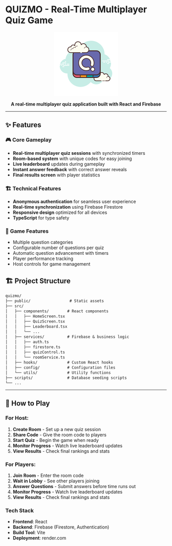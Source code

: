 # QUIZMO - Real-Time Multiplayer Quiz Game

<div align="center">

![QUIZMO Logo](public/icons8-quizizz.svg)

**A real-time multiplayer quiz application built with React and Firebase**


</div>

---

## ✨ Features

### 🎮 **Core Gameplay**
- **Real-time multiplayer quiz sessions** with synchronized timers
- **Room-based system** with unique codes for easy joining
- **Live leaderboard** updates during gameplay
- **Instant answer feedback** with correct answer reveals
- **Final results screen** with player statistics

### 🏗️ **Technical Features**
- **Anonymous authentication** for seamless user experience
- **Real-time synchronization** using Firebase Firestore
- **Responsive design** optimized for all devices
- **TypeScript** for type safety

### 🎯 **Game Features**
- Multiple question categories
- Configurable number of questions per quiz
- Automatic question advancement with timers
- Player performance tracking
- Host controls for game management



## 🏗️ Project Structure

```
quizmo/
├── public/                 # Static assets
├── src/
│   ├── components/        # React components
│   │   ├── HomeScreen.tsx
│   │   ├── QuizScreen.tsx
│   │   ├── Leaderboard.tsx
│   │   └── ...
│   ├── services/          # Firebase & business logic
│   │   ├── auth.ts
│   │   ├── firestore.ts
│   │   ├── quizControl.ts
│   │   └── roomService.ts
│   ├── hooks/             # Custom React hooks
│   ├── config/            # Configuration files
│   └── utils/             # Utility functions
├── scripts/               # Database seeding scripts
└── ...
```

---

## 🎯 How to Play

### For Host:
1. **Create Room** - Set up a new quiz session
2. **Share Code** - Give the room code to players
3. **Start Quiz** - Begin the game when ready
4. **Monitor Progress** - Watch live leaderboard updates
5. **View Results** - Check final rankings and stats

### For Players:
1. **Join Room** - Enter the room code
2. **Wait in Lobby** - See other players joining
3. **Answer Questions** - Submit answers before time runs out
4. **Monitor Progress** - Watch live leaderboard updates
5. **View Results** - Check final rankings and stats



### Tech Stack

- **Frontend**: React
- **Backend**: Firebase (Firestore, Authentication)
- **Build Tool**: Vite
- **Deployment**: render.com
